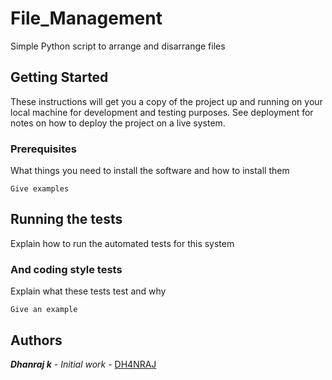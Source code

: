 # File_Management

Simple Python script to arrange and disarrange files

## Getting Started

These instructions will get you a copy of the project up and running on your local machine for development and testing purposes. See deployment for notes on how to deploy the project on a live system.

### Prerequisites

What things you need to install the software and how to install them

```
Give examples
```

## Running the tests

Explain how to run the automated tests for this system

### And coding style tests

Explain what these tests test and why

```
Give an example
```

## Authors

***Dhanraj k*** - *Initial work* - [DH4NRAJ](https://github.com/DH4NRAJ)
